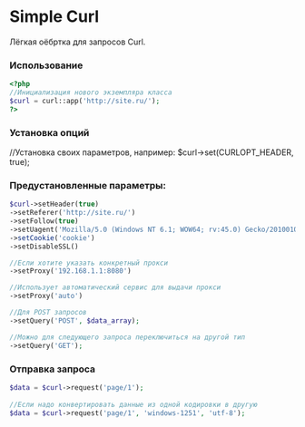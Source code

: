 Simple Curl
=====================
Лёгкая оёбртка для запросов Curl.

### Использование

```php
<?php
//Инициализация нового экземпляра класса
$curl = curl::app('http://site.ru/');
?>
```

### Установка опций
//Установка своих параметров, например:
$curl->set(CURLOPT_HEADER, true);

### Предустановленные параметры:
```php
$curl->setHeader(true)
->setReferer('http://site.ru/')
->setFollow(true)
->setUagent('Mozilla/5.0 (Windows NT 6.1; WOW64; rv:45.0) Gecko/20100101 Firefox/45.0')
->setCookie('cookie')
->setDisableSSL()

//Если хотите указать конкретный прокси
->setProxy('192.168.1.1:8080')

//Использует автоматический сервис для выдачи прокси
->setProxy('auto')

//Для POST запросов
->setQuery('POST', $data_array);

//Можно для следующего запроса переключиться на другой тип
->setQuery('GET');
```

### Отправка запроса
```php
$data = $curl->request('page/1');
 
//Если надо конвертировать данные из одной кодировки в другую
$data = $curl->request('page/1', 'windows-1251', 'utf-8'); 
```